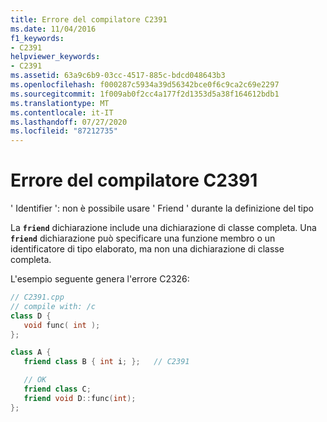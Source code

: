 ```yaml
---
title: Errore del compilatore C2391
ms.date: 11/04/2016
f1_keywords:
- C2391
helpviewer_keywords:
- C2391
ms.assetid: 63a9c6b9-03cc-4517-885c-bdcd048643b3
ms.openlocfilehash: f000287c5934a39d56342bce0f6c9ca2c69e2297
ms.sourcegitcommit: 1f009ab0f2cc4a177f2d1353d5a38f164612bdb1
ms.translationtype: MT
ms.contentlocale: it-IT
ms.lasthandoff: 07/27/2020
ms.locfileid: "87212735"
---
```

# <a name="compiler-error-c2391"></a>Errore del compilatore C2391

' Identifier ': non è possibile usare ' Friend ' durante la definizione del tipo

La **`friend`** dichiarazione include una dichiarazione di classe completa. Una **`friend`** dichiarazione può specificare una funzione membro o un identificatore di tipo elaborato, ma non una dichiarazione di classe completa.

L'esempio seguente genera l'errore C2326:

```cpp
// C2391.cpp
// compile with: /c
class D {
   void func( int );
};

class A {
   friend class B { int i; };   // C2391

   // OK
   friend class C;
   friend void D::func(int);
};
```
